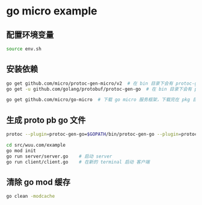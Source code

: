 # go micro example




## 配置环境变量

```bash
source env.sh
```

## 安装依赖

```bash
go get github.com/micro/protoc-gen-micro/v2  # 在 bin 目录下会有 protoc-gen-micro
go get -u github.com/golang/protobuf/protoc-gen-go  # 在 bin 目录下会有 protoc-gen-go

go get github.com/micro/go-micro  # 下载 go micro 服务框架，下载完在 pkg 目录下会有一吨东西
```

## 生成 proto pb go 文件

```bash
protoc --plugin=protoc-gen-go=$GOPATH/bin/protoc-gen-go --plugin=protoc-gen-micro=$GOPATH/bin/protoc-gen-micro --proto_path=$GOPATH/src/wuu.com/example/hello:. --micro_out=$GOPATH/src/wuu.com/example/hello --go_out=$GOPATH/src/wuu.com/example/hello $GOPATH/src/wuu.com/example/hello/hello.proto
```

```bash
cd src/wuu.com/example
go mod init 
go run server/server.go    # 启动 server
go run client/client.go    # 在新的 terminal 启动 客户端
```

## 清除 go mod 缓存
```bash
go clean -modcache
```

